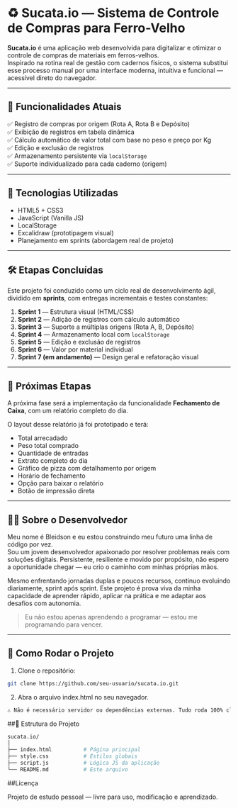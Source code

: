 # ♻️ Sucata.io — Sistema de Controle de Compras para Ferro-Velho

**Sucata.io** é uma aplicação web desenvolvida para digitalizar e otimizar o controle de compras de materiais em ferros-velhos.  
Inspirado na rotina real de gestão com cadernos físicos, o sistema substitui esse processo manual por uma interface moderna, intuitiva e funcional — acessível direto do navegador.

---

## 📌 Funcionalidades Atuais

✅ Registro de compras por origem (Rota A, Rota B e Depósito)  
✅ Exibição de registros em tabela dinâmica  
✅ Cálculo automático de valor total com base no peso e preço por Kg  
✅ Edição e exclusão de registros  
✅ Armazenamento persistente via `localStorage`  
✅ Suporte individualizado para cada caderno (origem)

---

## 🧱 Tecnologias Utilizadas

- HTML5 + CSS3  
- JavaScript (Vanilla JS)  
- LocalStorage  
- Excalidraw (prototipagem visual)  
- Planejamento em sprints (abordagem real de projeto)

---

## 🛠️ Etapas Concluídas

Este projeto foi conduzido como um ciclo real de desenvolvimento ágil, dividido em **sprints**, com entregas incrementais e testes constantes:

1. **Sprint 1** — Estrutura visual (HTML/CSS)  
2. **Sprint 2** — Adição de registros com cálculo automático  
3. **Sprint 3** — Suporte a múltiplas origens (Rota A, B, Depósito)  
4. **Sprint 4** — Armazenamento local com `localStorage`  
5. **Sprint 5** — Edição e exclusão de registros  
6. **Sprint 6** — Valor por material individual  
7. **Sprint 7 (em andamento)** — Design geral e refatoração visual  

---

## 🔮 Próximas Etapas

A próxima fase será a implementação da funcionalidade **Fechamento de Caixa**, com um relatório completo do dia.

O layout desse relatório já foi prototipado e terá:

- Total arrecadado  
- Peso total comprado  
- Quantidade de entradas  
- Extrato completo do dia  
- Gráfico de pizza com detalhamento por origem  
- Horário de fechamento  
- Opção para baixar o relatório  
- Botão de impressão direta  

---

## 👨‍💻 Sobre o Desenvolvedor

Meu nome é Bleidson e eu estou construindo meu futuro uma linha de código por vez.  
Sou um jovem desenvolvedor apaixonado por resolver problemas reais com soluções digitais. Persistente, resiliente e movido por propósito, não espero a oportunidade chegar — eu crio o caminho com minhas próprias mãos.

Mesmo enfrentando jornadas duplas e poucos recursos, continuo evoluindo diariamente, sprint após sprint. Este projeto é prova viva da minha capacidade de aprender rápido, aplicar na prática e me adaptar aos desafios com autonomia.

> Eu não estou apenas aprendendo a programar — estou me programando para vencer.

---

## 🚀 Como Rodar o Projeto

1. Clone o repositório:

```bash
git clone https://github.com/seu-usuario/sucata.io.git
```

2. Abra o arquivo index.html no seu navegador.

```bash
⚠️ Não é necessário servidor ou dependências externas. Tudo roda 100% client-side.
```

##📁 Estrutura do Projeto

```bash
sucata.io/
│
├── index.html          # Página principal
├── style.css           # Estilos globais
├── script.js           # Lógica JS da aplicação
└── README.md           # Este arquivo
```

##Licença

Projeto de estudo pessoal — livre para uso, modificação e aprendizado.